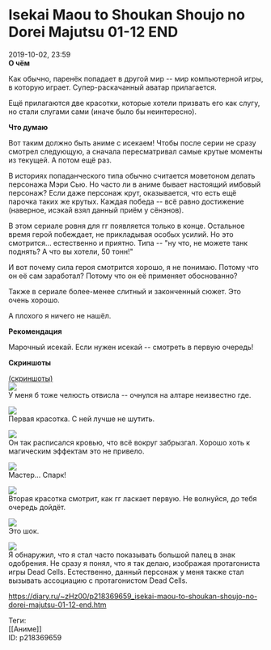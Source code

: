 Isekai Maou to Shoukan Shoujo no Dorei Majutsu 01-12 END
=========================================================

   
 2019-10-02, 23:59   
   **О чём**    
   
 Как обычно, паренёк попадает в другой мир -- мир компьютерной игры, в которую играет. Супер-раскачанный аватар прилагается.   
   
 Ещё прилагаются две красотки, которые хотели призвать его как слугу, но стали слугами сами (иначе было бы неинтересно).   
   
  **Что думаю**    
   
 Вот таким должно быть аниме с исекаем! Чтобы после серии не сразу смотрел следующую, а сначала пересматривал самые крутые моменты из текущей. А потом ещё раз.   
   
 В историях попаданческого типа обычно считается моветоном делать персонажа Мэри Сью. Но часто ли в аниме бывает настоящий имбовый персонаж? Если даже персонаж крут, оказывается, что есть ещё парочка таких же крутых. Каждая победа -- всё равно достижение (наверное, исэкай взял данный приём у сёнэнов).   
   
 В этом сериале ровня для гг появляется только в конце. Остальное время герой побеждает, не прикладывая особых усилий. Но это смотрится... естественно и приятно. Типа -- "ну что, не можете танк поднять? А что вы хотели, 50 тонн!"   
   
 И вот почему сила героя смотрится хорошо, я не понимаю. Потому что он её сам заработал? Потому что он её применяет обоснованно?   
   
 Также в сериале более-менее слитный и законченный сюжет. Это очень хорошо.   
   
 А плохого я ничего не нашёл.   
   
  **Рекомендация**    
   
 Марочный исекай. Если нужен исекай -- смотреть в первую очередь!   
   
  **Скриншоты**    
   
  [(скриншоты)](https://zHz00.diary.ru/p218369659.htm?index=1#linkmore218369659m1)       
  [![](https://i.imgur.com/CFeryTSl.jpg)](https://i.imgur.com/CFeryTS.jpg)    
 У меня б тоже челюсть отвисла -- очнулся на алтаре неизвестно где.   
   
  [![](https://i.imgur.com/u77pcOyl.jpg)](https://i.imgur.com/u77pcOy.jpg)    
 Первая красотка. С ней лучше не шутить.   
   
  [![](https://i.imgur.com/xKN6NdXl.jpg)](https://i.imgur.com/xKN6NdX.jpg)    
 Он так расписался кровью, что всё вокруг забрызгал. Хорошо хоть к магическим эффектам это не привело.   
   
  [![](https://i.imgur.com/s2p1JxWl.jpg)](https://i.imgur.com/s2p1JxW.jpg)    
 Мастер... Спарк!   
   
  [![](https://i.imgur.com/J8okktEl.jpg)](https://i.imgur.com/J8okktE.jpg)    
 Вторая красотка смотрит, как гг ласкает первую. Не волнуйся, до тебя очередь дойдёт.   
   
  [![](https://i.imgur.com/UR2cGnvl.jpg)](https://i.imgur.com/UR2cGnv.jpg)    
 Это шок.   
   
  [![](https://i.imgur.com/aSJKseUl.jpg)](https://i.imgur.com/aSJKseU.jpg)    
 Я обнаружил, что я стал часто показывать большой палец в знак одобрения. Не сразу я понял, что я так делаю, изображая протагониста игры Dead Cells. Естественно, данный персонаж у меня также стал вызывать ассоциацию с протагонистом Dead Cells.   
      
    
 <https://diary.ru/~zHz00/p218369659_isekai-maou-to-shoukan-shoujo-no-dorei-majutsu-01-12-end.htm>   
   
 Теги:   
 [[Аниме]]   
 ID: p218369659